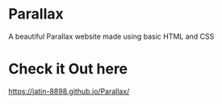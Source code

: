 # Parallax
A beautiful Parallax website made using basic HTML and CSS

# Check it Out here
https://jatin-8898.github.io/Parallax/
